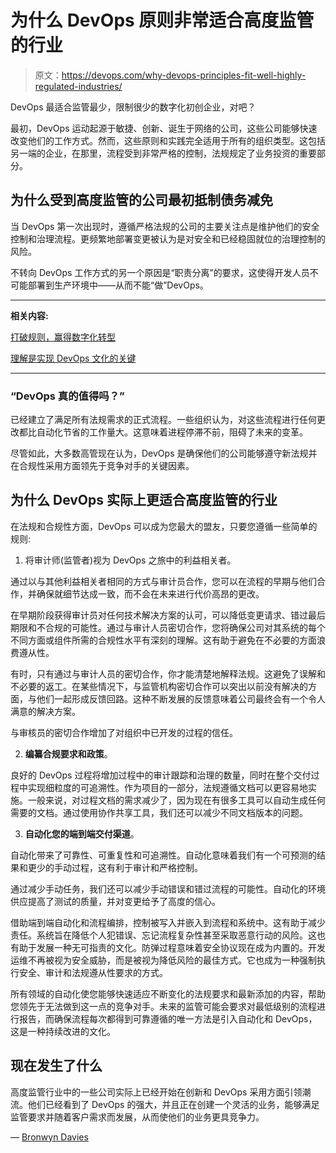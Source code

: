 # 为什么 DevOps 原则非常适合高度监管的行业

> 原文：<https://devops.com/why-devops-principles-fit-well-highly-regulated-industries/>

DevOps 最适合监管最少，限制很少的数字化初创企业，对吧？

最初，DevOps 运动起源于敏捷、创新、诞生于网络的公司，这些公司能够快速改变他们的工作方式。然而，这些原则和实践完全适用于所有的组织类型。这包括另一端的企业，在那里，流程受到非常严格的控制，法规规定了业务投资的重要部分。

## **为什么受到高度监管的公司最初抵制债务减免**

当 DevOps 第一次出现时，遵循严格法规的公司的主要关注点是维护他们的安全控制和治理流程。更频繁地部署变更被认为是对安全和已经稳固就位的治理控制的风险。

不转向 DevOps 工作方式的另一个原因是“职责分离”的要求，这使得开发人员不可能部署到生产环境中——从而不能“做”DevOps。

* * *

**相关内容:**

[打破规则，赢得数字化转型](https://devops.com/break-rules-win-digital-transformation/)

[理解是实现 DevOps 文化的关键](https://devops.com/understanding-key-achieving-devops-culture/)

* * *

### “DevOps 真的值得吗？”

已经建立了满足所有法规需求的正式流程。一些组织认为，对这些流程进行任何更改都比自动化节省的工作量大。这意味着进程停滞不前，阻碍了未来的变革。

尽管如此，大多数高管现在认为，DevOps 是确保他们的公司能够遵守新法规并在合规性采用方面领先于竞争对手的关键因素。

## **为什么 DevOps 实际上更适合高度监管的行业**

在法规和合规性方面，DevOps 可以成为您最大的盟友，只要您遵循一些简单的规则:

1.  将审计师(监管者)视为 DevOps 之旅中的利益相关者。

通过以与其他利益相关者相同的方式与审计员合作，您可以在流程的早期与他们合作，并确保就细节达成一致，而不会在未来进行代价高昂的更改。

在早期阶段获得审计员对任何技术解决方案的认可，可以降低变更请求、错过最后期限和不合规的可能性。通过与审计人员密切合作，您将确保公司对其系统的每个不同方面或组件所需的合规性水平有深刻的理解。这有助于避免在不必要的方面浪费遵从性。

有时，只有通过与审计人员的密切合作，你才能清楚地解释法规。这避免了误解和不必要的返工。在某些情况下，与监管机构密切合作可以突出以前没有解决的方面，与他们一起形成反馈回路。这种不断发展的反馈意味着公司最终会有一个令人满意的解决方案。

与审核员的密切合作增加了对组织中已开发的过程的信任。

2.  **编纂合规要求和政策**。

良好的 DevOps 过程将增加过程中的审计跟踪和治理的数量，同时在整个交付过程中实现细粒度的可追溯性。作为项目的一部分，法规遵循文档可以更容易地实施。一般来说，对过程文档的需求减少了，因为现在有很多工具可以自动生成任何需要的文档。通过使用协作共享工具，我们还可以减少不同文档版本的问题。

3.  **自动化您的端到端交付渠道**。

自动化带来了可靠性、可重复性和可追溯性。自动化意味着我们有一个可预测的结果和更少的手动过程，这有利于审计和严格控制。

通过减少手动任务，我们还可以减少手动错误和错过流程的可能性。自动化的环境供应提高了测试的质量，并对变更给予了高度的信心。

借助端到端自动化和流程编排，控制被写入并嵌入到流程和系统中。这有助于减少责任。系统旨在降低个人犯错误、忘记流程复杂性甚至采取恶意行动的风险。这也有助于发展一种无可指责的文化。防弹过程意味着安全协议现在成为内置的。开发运维不再被视为安全威胁，而是被视为降低风险的最佳方式。它也成为一种强制执行安全、审计和法规遵从性要求的方式。

所有领域的自动化使您能够快速适应不断变化的法规要求和最新添加的内容，帮助您领先于无法做到这一点的竞争对手。未来的监管可能会要求对最低级别的流程进行报告，而确保流程每次都得到可靠遵循的唯一方法是引入自动化和 DevOps，这是一种持续改进的文化。

## **现在发生了什么**

高度监管行业中的一些公司实际上已经开始在创新和 DevOps 采用方面引领潮流。他们已经看到了 DevOps 的强大，并且正在创建一个灵活的业务，能够满足监管要求并随着客户需求而发展，从而使他们的业务更具竞争力。

— [Bronwyn Davies](https://devops.com/author/bronwyn-davies/)